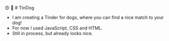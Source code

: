 😍 🐩 # TinDog

- I am creating a Tinder for dogs, where you can find a nice match to your dog!
- For now I used JavaScript, CSS and HTML.
- Still in process, but already looks nice.
